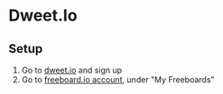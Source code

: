 # Dweet.Io

## Setup

1. Go to [dweet.io](http://dweet.io/) and sign up
2. Go to [freeboard.io account](https://freeboard.io/account/), under "My Freeboards"
